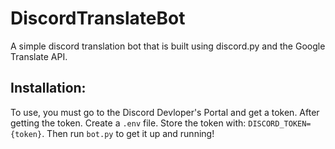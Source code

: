 # DiscordTranslateBot

A simple discord translation bot that is built using discord.py and the Google Translate API. 

## Installation:

To use, you must go to the Discord Devloper's Portal and get a token. After getting the token. Create a ```.env``` file. Store the token with: ```DISCORD_TOKEN={token}```. Then run ```bot.py``` to get it up and running!
